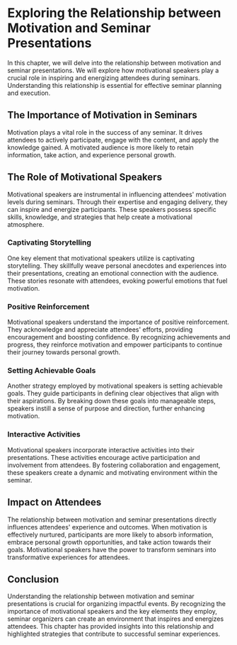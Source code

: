 Exploring the Relationship between Motivation and Seminar Presentations
================================================================================

In this chapter, we will delve into the relationship between motivation and seminar presentations. We will explore how motivational speakers play a crucial role in inspiring and energizing attendees during seminars. Understanding this relationship is essential for effective seminar planning and execution.

The Importance of Motivation in Seminars
----------------------------------------

Motivation plays a vital role in the success of any seminar. It drives attendees to actively participate, engage with the content, and apply the knowledge gained. A motivated audience is more likely to retain information, take action, and experience personal growth.

The Role of Motivational Speakers
---------------------------------

Motivational speakers are instrumental in influencing attendees' motivation levels during seminars. Through their expertise and engaging delivery, they can inspire and energize participants. These speakers possess specific skills, knowledge, and strategies that help create a motivational atmosphere.

### Captivating Storytelling

One key element that motivational speakers utilize is captivating storytelling. They skillfully weave personal anecdotes and experiences into their presentations, creating an emotional connection with the audience. These stories resonate with attendees, evoking powerful emotions that fuel motivation.

### Positive Reinforcement

Motivational speakers understand the importance of positive reinforcement. They acknowledge and appreciate attendees' efforts, providing encouragement and boosting confidence. By recognizing achievements and progress, they reinforce motivation and empower participants to continue their journey towards personal growth.

### Setting Achievable Goals

Another strategy employed by motivational speakers is setting achievable goals. They guide participants in defining clear objectives that align with their aspirations. By breaking down these goals into manageable steps, speakers instill a sense of purpose and direction, further enhancing motivation.

### Interactive Activities

Motivational speakers incorporate interactive activities into their presentations. These activities encourage active participation and involvement from attendees. By fostering collaboration and engagement, these speakers create a dynamic and motivating environment within the seminar.

Impact on Attendees
-------------------

The relationship between motivation and seminar presentations directly influences attendees' experience and outcomes. When motivation is effectively nurtured, participants are more likely to absorb information, embrace personal growth opportunities, and take action towards their goals. Motivational speakers have the power to transform seminars into transformative experiences for attendees.

Conclusion
----------

Understanding the relationship between motivation and seminar presentations is crucial for organizing impactful events. By recognizing the importance of motivational speakers and the key elements they employ, seminar organizers can create an environment that inspires and energizes attendees. This chapter has provided insights into this relationship and highlighted strategies that contribute to successful seminar experiences.
